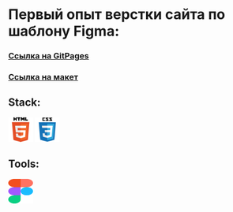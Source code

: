 <h1>Первый опыт верстки сайта по шаблону Figma:</h1>

<h3><a href="https://dmitriyrusov.github.io/whatches-by--SergeyDmitrievsky/">Ссылка на GitPages</a></h3>
<h3><a href="https://www.figma.com/file/2qbelXWtAvZBqVDCHZxwZe/Untitled-(Copy)">Ссылка на макет</a></h3>

<h2>Stack:</h2>
<p align="left">
<img src="https://raw.githubusercontent.com/DmitriyRusov/DmitriyRusov/0afa41d5bb65d6809e22e5a12b6ec108353ab8e5/svg-logos/html5.svg" alt="html" width="50" height="50">
<img src="https://raw.githubusercontent.com/DmitriyRusov/DmitriyRusov/0afa41d5bb65d6809e22e5a12b6ec108353ab8e5/svg-logos/css3.svg" alt="css" width="50" height="50">
</p>

<h2>Tools:</h2>
<p align="left">
<img src="https://raw.githubusercontent.com/DmitriyRusov/DmitriyRusov/cabb94c2eb89193257042c0d906a9d92fad8dbe0/soft-svg/Figma.svg" alt="figma" width="50" height="50">
</>
